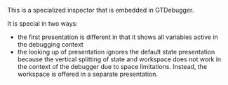 This is a specialized inspector that is embedded in  GTDebugger.It is special in two ways:- the first presentation is different in that it shows all variables active in the debugging context- the looking up of presentation ignores the default state presentation because the vertical splitting of state and workspace does not work in the context of the debugger due to space limitations. Instead, the workspace is offered in a separate presentation.